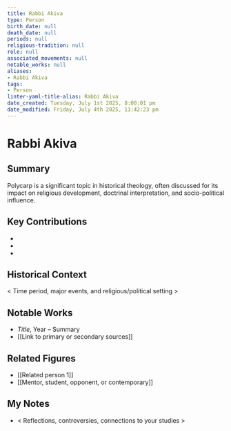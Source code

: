 ```yaml
---
title: Rabbi Akiva
type: Person
birth_date: null
death_date: null
periods: null
religious-tradition: null
role: null
associated_movements: null
notable_works: null
aliases:
- Rabbi Akiva
tags:
- Person
linter-yaml-title-alias: Rabbi Akiva
date_created: Tuesday, July 1st 2025, 8:08:01 pm
date_modified: Friday, July 4th 2025, 11:42:23 pm
---
```


# Rabbi Akiva

## Summary
Polycarp is a significant topic in historical theology, often discussed for its impact on religious development, doctrinal interpretation, and socio-political influence.

## Key Contributions
- 
- 
- 

## Historical Context
< Time period, major events, and religious/political setting >

## Notable Works
- *Title*, Year – Summary
- [[Link to primary or secondary sources]]


## Related Figures
- [[Related person 1]]
- [[Mentor, student, opponent, or contemporary]]

## My Notes
- < Reflections, controversies, connections to your studies >
